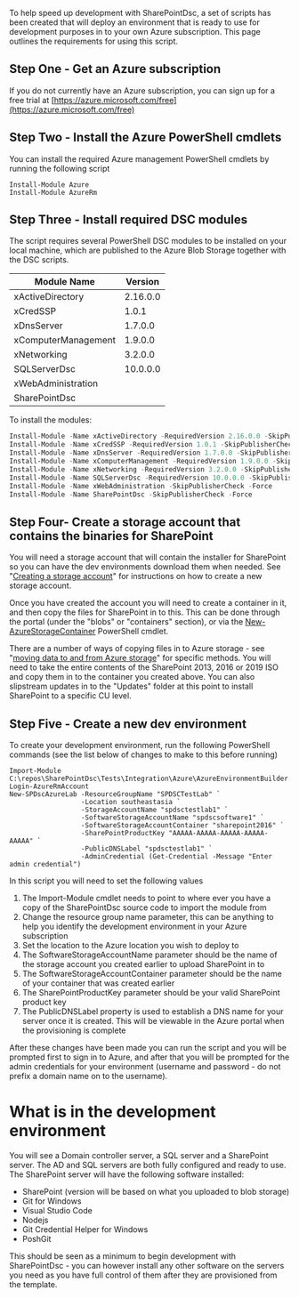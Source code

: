 To help speed up development with SharePointDsc, a set of scripts has been created that will deploy an environment that is ready to use for development purposes in to your own Azure subscription. This page outlines the requirements for using this script.

## Step One - Get an Azure subscription

If you do not currently have an Azure subscription, you can sign up for a free trial at [https://azure.microsoft.com/free](https://azure.microsoft.com/free)

## Step Two - Install the Azure PowerShell cmdlets

You can install the required Azure management PowerShell cmdlets by running the following script

    Install-Module Azure
    Install-Module AzureRm

## Step Three - Install required DSC modules

The script requires several PowerShell DSC modules to be installed on your local machine, which are published to the Azure Blob Storage together with the DSC scripts.

Module Name | Version
------------ | -------------
xActiveDirectory | 2.16.0.0
xCredSSP | 1.0.1
xDnsServer |1.7.0.0
xComputerManagement | 1.9.0.0
xNetworking | 3.2.0.0
SQLServerDsc | 10.0.0.0
xWebAdministration |
SharePointDsc |

To install the modules:

```PowerShell
Install-Module -Name xActiveDirectory -RequiredVersion 2.16.0.0 -SkipPublisherCheck -Force
Install-Module -Name xCredSSP -RequiredVersion 1.0.1 -SkipPublisherCheck -Force
Install-Module -Name xDnsServer -RequiredVersion 1.7.0.0 -SkipPublisherCheck -Force
Install-Module -Name xComputerManagement -RequiredVersion 1.9.0.0 -SkipPublisherCheck -Force
Install-Module -Name xNetworking -RequiredVersion 3.2.0.0 -SkipPublisherCheck -Force
Install-Module -Name SQLServerDsc -RequiredVersion 10.0.0.0 -SkipPublisherCheck -Force
Install-Module -Name xWebAdministration -SkipPublisherCheck -Force
Install-Module -Name SharePointDsc -SkipPublisherCheck -Force
```
## Step Four- Create a storage account that contains the binaries for SharePoint

You will need a storage account that will contain the installer for SharePoint so you can have the dev environments download them when needed. See "[Creating a storage account](https://docs.microsoft.com/en-us/azure/storage/storage-create-storage-account#create-a-storage-account)" for instructions on how to create a new storage account.

Once you have created the account you will need to create a container in it, and then copy the files for SharePoint in to this. This can be done through the portal (under the "blobs" or "containers" section), or via the [New-AzureStorageContainer](https://docs.microsoft.com/en-us/powershell/module/azure.storage/New-AzureStorageContainer?view=azurermps-4.2.0) PowerShell cmdlet.

There are a number of ways of copying files in to Azure storage - see "[moving data to and from Azure storage](https://docs.microsoft.com/en-us/azure/storage/storage-moving-data)" for specific methods. You will need to take the entire contents of the SharePoint 2013, 2016 or 2019 ISO and copy them in to the container you created above. You can also slipstream updates in to the "Updates" folder at this point to install SharePoint to a specific CU level.

## Step Five - Create a new dev environment

To create your development environment, run the following PowerShell commands (see the list below of changes to make to this before running)

    Import-Module C:\repos\SharePointDsc\Tests\Integration\Azure\AzureEnvironmentBuilder.psm1
    Login-AzureRmAccount
    New-SPDscAzureLab -ResourceGroupName "SPDSCTestLab" `
                      -Location southeastasia `
                      -StorageAccountName "spdsctestlab1" `
                      -SoftwareStorageAccountName "spdscsoftware1" `
                      -SoftwareStorageAccountContainer "sharepoint2016" `
                      -SharePointProductKey "AAAAA-AAAAA-AAAAA-AAAAA-AAAAA" `
                      -PublicDNSLabel "spdsctestlab1" `
                      -AdminCredential (Get-Credential -Message "Enter admin credential")

In this script you will need to set the following values

1. The Import-Module cmdlet needs to point to where ever you have a copy of the SharePointDsc source code to import the module from
2. Change the resource group name parameter, this can be anything to help you identify the development environment in your Azure subscription
3. Set the location to the Azure location you wish to deploy to
4. The SoftwareStorageAccountName parameter should be the name of the storage account you created earlier to upload SharePoint in to
5. The SoftwareStorageAccountContainer parameter should be the name of your container that was created earlier
6. The SharePointProductKey parameter should be your valid SharePoint product key
7. The PublicDNSLabel property is used to establish a DNS name for your server once it is created. This will be viewable in the Azure portal when the provisioning is complete

After these changes have been made you can run the script and you will be prompted first to sign in to Azure, and after that you will be prompted for the admin credentials for your environment (username and password - do not prefix a domain name on to the username).

# What is in the development environment

You will see a Domain controller server, a SQL server and a SharePoint server. The AD and SQL servers are both fully configured and ready to use. The SharePoint server will have the following software installed:

* SharePoint (version will be based on what you uploaded to blob storage)
* Git for Windows
* Visual Studio Code
* Nodejs
* Git Credential Helper for Windows
* PoshGit

This should be seen as a minimum to begin development with SharePointDsc - you can however install any other software on the servers you need as you have full control of them after they are provisioned from the template.
